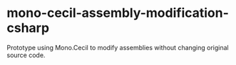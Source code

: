 # mono-cecil-assembly-modification-csharp

Prototype using Mono.Cecil to modify assemblies without changing original source code.
